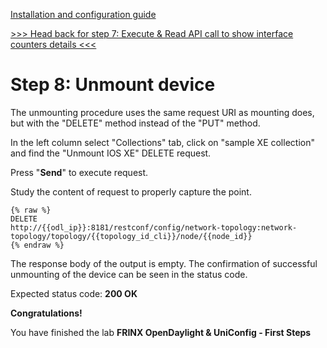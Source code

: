 [Installation and configuration guide](byod.html)

[>>> Head back for step 7: Execute & Read API call to show interface counters details <<<](7.md)

# Step 8: Unmount device

The unmounting procedure uses the same request URI as mounting does, but with the "DELETE" method instead of the "PUT" method.

In the left column select "Collections" tab, click on "sample XE collection" and find the "Unmount IOS XE" DELETE request.

Press "**Send**" to execute request.

Study the content of request to properly capture the point. 

```
{% raw %}
DELETE
http://{{odl_ip}}:8181/restconf/config/network-topology:network-topology/topology/{{topology_id_cli}}/node/{{node_id}}
{% endraw %}
```

The response body of the output is empty. The confirmation of successful unmounting of the device can be seen in the status code.

Expected status code: **200 OK**

**Congratulations!** 

You have finished the lab **FRINX OpenDaylight & UniConfig - First Steps**
